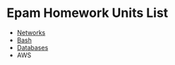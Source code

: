 # Epam Homework Units List

- [Networks](public_html/networks/networks_task.md)
- [Bash](public_html/bash/bash_task.md)
- [Databases](public_html/databases/db_task.md)
- AWS
